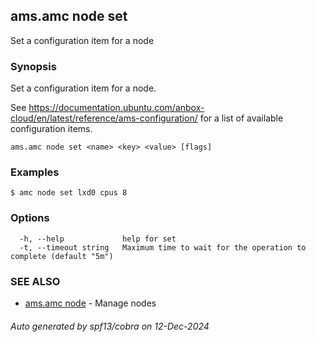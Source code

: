 ## ams.amc node set

Set a configuration item for a node

### Synopsis

Set a configuration item for a node.

See https://documentation.ubuntu.com/anbox-cloud/en/latest/reference/ams-configuration/ for a list of
available configuration items.

```
ams.amc node set <name> <key> <value> [flags]
```

### Examples

```
$ amc node set lxd0 cpus 8
```

### Options

```
  -h, --help             help for set
  -t, --timeout string   Maximum time to wait for the operation to complete (default "5m")
```

### SEE ALSO

* [ams.amc node](ams.amc_node.md)	 - Manage nodes

###### Auto generated by spf13/cobra on 12-Dec-2024

